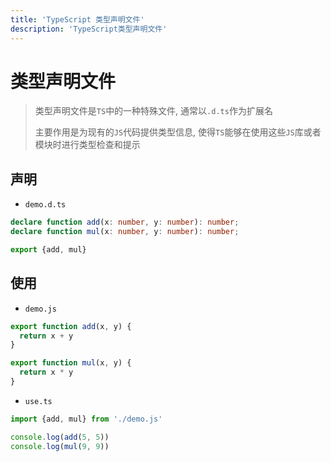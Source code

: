 ```yaml
---
title: 'TypeScript 类型声明文件'
description: 'TypeScript类型声明文件'
---
```


# 类型声明文件

> 类型声明文件是`TS`中的一种特殊文件, 通常以`.d.ts`作为扩展名
>
> 主要作用是为现有的`JS`代码提供类型信息, 使得`TS`能够在使用这些`JS`库或者模块时进行类型检查和提示

## 声明

- `demo.d.ts`

```ts
declare function add(x: number, y: number): number;
declare function mul(x: number, y: number): number;

export {add, mul}
```

## 使用

- `demo.js`

```js
export function add(x, y) {
  return x + y
}

export function mul(x, y) {
  return x * y
}
```

- `use.ts`

```ts
import {add, mul} from './demo.js'

console.log(add(5, 5))
console.log(mul(9, 9))
```
